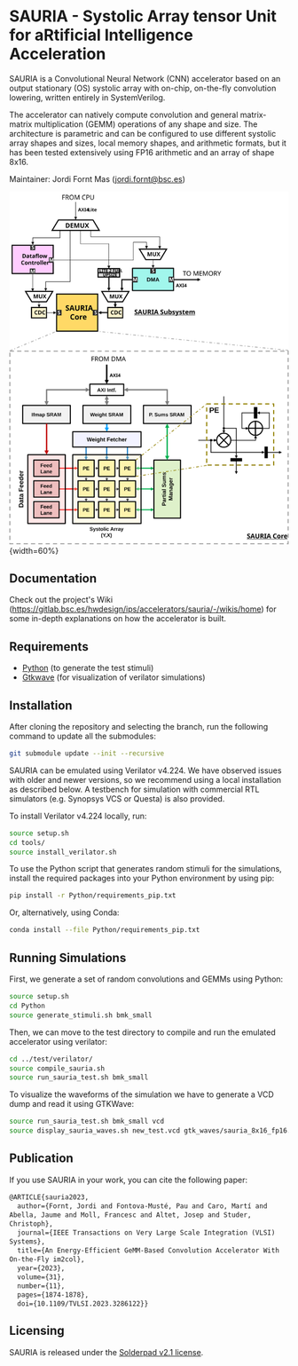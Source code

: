 # SAURIA - Systolic Array tensor Unit for aRtificial Intelligence Acceleration

SAURIA is a Convolutional Neural Network (CNN) accelerator based on an output stationary (OS) systolic array with on-chip, on-the-fly convolution lowering, written entirely in SystemVerilog. 

The accelerator can natively compute convolution and general matrix-matrix multiplication (GEMM) operations of any shape and size. The architecture is parametric and can be configured to use different systolic array shapes and sizes, local memory shapes, and arithmetic formats, but it has been tested extensively using FP16 arithmetic and an array of shape 8x16.

Maintainer: Jordi Fornt Mas (jordi.fornt@bsc.es)

![diagram](diagram.svg?raw=true){width=60%}

## Documentation

Check out the project's Wiki (https://gitlab.bsc.es/hwdesign/ips/accelerators/sauria/-/wikis/home) for some in-depth explanations on how the accelerator is built.

## Requirements

- [Python](https://www.python.org/) (to generate the test stimuli)
- [Gtkwave](http://gtkwave.sourceforge.net/) (for visualization of verilator simulations)

## Installation

After cloning the repository and selecting the branch, run the following command to update all the submodules:

```bash
git submodule update --init --recursive
```

SAURIA can be emulated using Verilator v4.224. We have observed issues with older and newer versions, so we recommend using a local installation as described below. A testbench for simulation with commercial RTL simulators (e.g. Synopsys VCS or Questa) is also provided.

To install Verilator v4.224 locally, run:

```bash
source setup.sh
cd tools/
source install_verilator.sh
```

To use the Python script that generates random stimuli for the simulations, install the required packages into your Python environment by using pip:

```bash
pip install -r Python/requirements_pip.txt
```

Or, alternatively, using Conda:

```bash
conda install --file Python/requirements_pip.txt
```

## Running Simulations

First, we generate a set of random convolutions and GEMMs using Python:

```bash
source setup.sh
cd Python
source generate_stimuli.sh bmk_small
```

Then, we can move to the test directory to compile and run the emulated accelerator using verilator:

```bash
cd ../test/verilator/
source compile_sauria.sh
source run_sauria_test.sh bmk_small
```

To visualize the waveforms of the simulation we have to generate a VCD dump and read it using GTKWave:

```bash
source run_sauria_test.sh bmk_small vcd
source display_sauria_waves.sh new_test.vcd gtk_waves/sauria_8x16_fp16.gtkw
```
## Publication

If you use SAURIA in your work, you can cite the following paper:

```
@ARTICLE{sauria2023,
  author={Fornt, Jordi and Fontova-Musté, Pau and Caro, Martí and Abella, Jaume and Moll, Francesc and Altet, Josep and Studer, Christoph},
  journal={IEEE Transactions on Very Large Scale Integration (VLSI) Systems}, 
  title={An Energy-Efficient GeMM-Based Convolution Accelerator With On-the-Fly im2col}, 
  year={2023},
  volume={31},
  number={11},
  pages={1874-1878},
  doi={10.1109/TVLSI.2023.3286122}}
```

## Licensing

SAURIA is released under the [Solderpad v2.1 license](https://solderpad.org/licenses/SHL-2.1/).